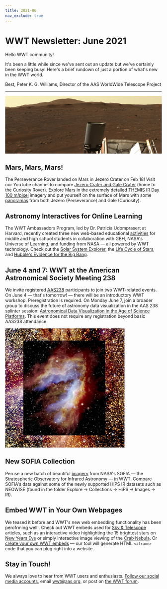```yaml
---
title: 2021-06
nav_exclude: true
---
```


# WWT Newsletter: June 2021

Hello WWT community!

It's been a little while since we've sent out an update but we've certainly been
keeping busy! Here's a brief rundown of just a portion of what's new in the WWT
world.

Best,
Peter K. G. Williams, Director of the AAS WorldWide Telescope Project

---

![Perseverange Mastcam image](./mastcam_z_1st_scaled.jpg)

## Mars, Mars, Mars!

The Perseverance Rover landed on Mars in Jezero Crater on Feb 18! Visit our
YouTube channel to compare [Jezero Crater and Gale
Crater](https://youtu.be/mI6yClu1gB0) (home to the Curiosity Rover). Explore
Mars in the extremely detailed [THEMIS IR Day 100
m/pixel](https://bit.ly/wwt-themisweb) imagery and put yourself on the surface
of Mars with some [panoramas](http://bit.ly/wwt-marspanos_may21) from both
Jezero (Perseverance) and Gale (Curiosity).

## Astronomy Interactives for Online Learning

The WWT Ambassadors Program, led by Dr. Patricia Udomprasert at Harvard,
recently created three new web-based educational
[activities](https://wwtambassadors.org/astronomy-interactives) for middle and
high school students in collaboration with GBH, NASA's Universe of Learning, and
funding from NASA — all powered by WWT technology. Check out the [Solar System
Explorer](http://projects.wwtambassadors.org/solar-system-explorer/), the [Life
Cycle of Stars](http://projects.wwtambassadors.org/star-life-cycle/), and
[Hubble's Evidence for the Big
Bang](http://projects.wwtambassadors.org/galaxy-history-universe/).

## June 4 and 7: WWT at the American Astronomical Society Meeting 238

We invite registered [AAS238](https://aas.org/meetings/aas238) participants to
join two WWT-related events. On June 4 — that's tomorrow! — there will be an
introductory WWT workshop. Preregistration is required. On Monday June 7, join a
broader group to discuss the future of astronomy data visualization in the AAS
238 splinter session: [Astronomical Data Visualization in the Age of Science
Platforms](https://bit.ly/astrodataviz2021). This event does not require any
registration beyond basic AAS238 attendance.

![M17](./M17_scaled.jpg)

## New SOFIA Collection

Peruse a new batch of beautiful [imagery](https://bit.ly/wwt-sofia_mar21) from
NASA's SOFIA — the Stratospheric Observatory for Infrared Astronomy — in WWT.
Compare SOFIA's data against some of the newly supported HiPS IR datasets such
as NEOWISE (found in the folder Explore → Collections → HiPS → Images → IR).

## Embed WWT in Your Own Webpages

We teased it before and WWT's new web embedding functionality has been
perofrming well!. Check out WWT embeds used for [Sky &
Telescope](https://skyandtelescope.org/) articles, such as an interactive video
highlighting the 15 brightest stars on [New Years
Eve](https://skyandtelescope.org/astronomy-news/tour-15-of-the-brightest-stars-on-new-years-eve-video/)
or simply interactive image viewing of the [Crab
Nebula](https://skyandtelescope.org/astronomy-news/mystery-bursts-coming-from-the-crab-pulsar-are-even-more-powerful-than-we-knew/).
Or [create your own WWT embeds](https://embed.worldwidetelescope.org/) — our
tool will generate HTML `<iframe>` code that you can plug right into a website.

## Stay in Touch!

We always love to hear from WWT users and enthusiasts. [Follow our social media
accounts](https://worldwidetelescope.org/connect/), email <wwt@aas.org>, or post
on [the WWT forum](https://wwt-forum.org/).